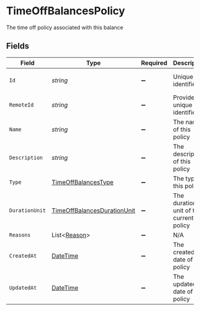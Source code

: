 # TimeOffBalancesPolicy

The time off policy associated with this balance


## Fields

| Field                                                                                 | Type                                                                                  | Required                                                                              | Description                                                                           | Example                                                                               |
| ------------------------------------------------------------------------------------- | ------------------------------------------------------------------------------------- | ------------------------------------------------------------------------------------- | ------------------------------------------------------------------------------------- | ------------------------------------------------------------------------------------- |
| `Id`                                                                                  | *string*                                                                              | :heavy_minus_sign:                                                                    | Unique identifier                                                                     | 8187e5da-dc77-475e-9949-af0f1fa4e4e3                                                  |
| `RemoteId`                                                                            | *string*                                                                              | :heavy_minus_sign:                                                                    | Provider's unique identifier                                                          | 8187e5da-dc77-475e-9949-af0f1fa4e4e3                                                  |
| `Name`                                                                                | *string*                                                                              | :heavy_minus_sign:                                                                    | The name of this policy                                                               | Holidays                                                                              |
| `Description`                                                                         | *string*                                                                              | :heavy_minus_sign:                                                                    | The description of this policy                                                        | Usable for regional and national holidays of employees.                               |
| `Type`                                                                                | [TimeOffBalancesType](../../Models/Components/TimeOffBalancesType.md)                 | :heavy_minus_sign:                                                                    | The type of this policy                                                               |                                                                                       |
| `DurationUnit`                                                                        | [TimeOffBalancesDurationUnit](../../Models/Components/TimeOffBalancesDurationUnit.md) | :heavy_minus_sign:                                                                    | The duration unit of the current policy                                               |                                                                                       |
| `Reasons`                                                                             | List<[Reason](../../Models/Components/Reason.md)>                                     | :heavy_minus_sign:                                                                    | N/A                                                                                   |                                                                                       |
| `CreatedAt`                                                                           | [DateTime](https://learn.microsoft.com/en-us/dotnet/api/system.datetime?view=net-5.0) | :heavy_minus_sign:                                                                    | The created_at date of this policy                                                    | 2021-01-01T01:01:01.000Z                                                              |
| `UpdatedAt`                                                                           | [DateTime](https://learn.microsoft.com/en-us/dotnet/api/system.datetime?view=net-5.0) | :heavy_minus_sign:                                                                    | The updated_at date of this policy                                                    | 2021-01-01T01:01:01.000Z                                                              |